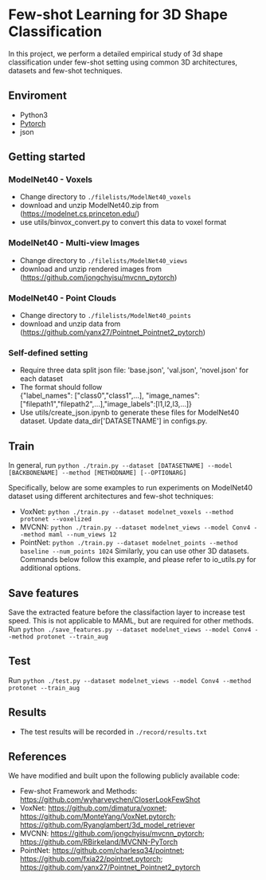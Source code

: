 # Few-shot Learning for 3D Shape Classification
In this project, we perform a detailed empirical study of 3d shape classification under few-shot setting using common 3D architectures, datasets and few-shot techniques.

## Enviroment
 - Python3
 - [Pytorch](http://pytorch.org/)
 - json

## Getting started
### ModelNet40 - Voxels
* Change directory to `./filelists/ModelNet40_voxels`
* download and unzip ModelNet40.zip from (https://modelnet.cs.princeton.edu/)
* use utils/binvox_convert.py to convert this data to voxel format

### ModelNet40 - Multi-view Images
* Change directory to `./filelists/ModelNet40_views`
* download and unzip rendered images from (https://github.com/jongchyisu/mvcnn_pytorch)

### ModelNet40 - Point Clouds
* Change directory to `./filelists/ModelNet40_points`
* download and unzip data from (https://github.com/yanx27/Pointnet_Pointnet2_pytorch)

### Self-defined setting
* Require three data split json file: 'base.json', 'val.json', 'novel.json' for each dataset  
* The format should follow   
{"label_names": ["class0","class1",...], "image_names": ["filepath1","filepath2",...],"image_labels":[l1,l2,l3,...]}  
* Use utils/create_json.ipynb to generate these files for ModelNet40 dataset. Update data_dir['DATASETNAME'] in configs.py.  

## Train
In general, run
```python ./train.py --dataset [DATASETNAME] --model [BACKBONENAME] --method [METHODNAME] [--OPTIONARG]```

Specifically, below are some examples to run experiments on ModelNet40 dataset using different architectures and few-shot techniques:
* VoxNet: `python ./train.py --dataset modelnet_voxels --method protonet --voxelized`
* MVCNN: `python ./train.py --dataset modelnet_views --model Conv4 --method maml --num_views 12`
* PointNet: `python ./train.py --dataset modelnet_points --method baseline --num_points 1024`
Similarly, you can use other 3D datasets. Commands below follow this example, and please refer to io_utils.py for additional options.

## Save features
Save the extracted feature before the classifaction layer to increase test speed. This is not applicable to MAML, but are required for other methods.
Run
```python ./save_features.py --dataset modelnet_views --model Conv4 --method protonet --train_aug```

## Test
Run
```python ./test.py --dataset modelnet_views --model Conv4 --method protonet --train_aug```

## Results
* The test results will be recorded in `./record/results.txt`

## References
We have modified and built upon the following publicly available code:
* Few-shot Framework and Methods: 
https://github.com/wyharveychen/CloserLookFewShot 
* VoxNet: 
https://github.com/dimatura/voxnet; https://github.com/MonteYang/VoxNet.pytorch; https://github.com/Ryanglambert/3d_model_retriever
* MVCNN: 
https://github.com/jongchyisu/mvcnn_pytorch; https://github.com/RBirkeland/MVCNN-PyTorch
* PointNet: 
https://github.com/charlesq34/pointnet; https://github.com/fxia22/pointnet.pytorch; https://github.com/yanx27/Pointnet_Pointnet2_pytorch
